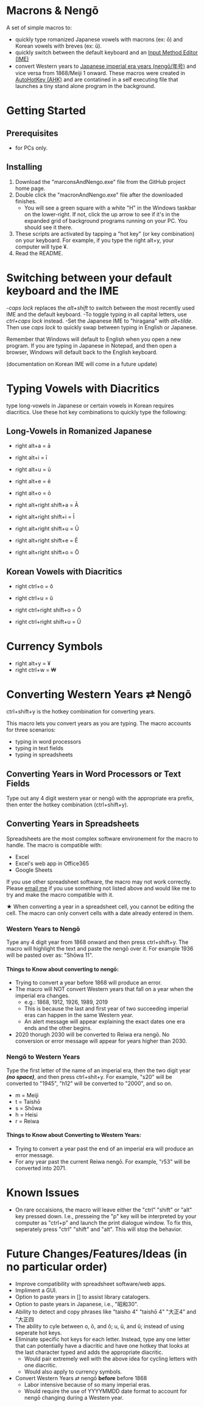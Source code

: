 # Macrons & Nengō
A set of simple macros to:
- quickly type romanized Japanese vowels with macrons (ex: ō) and Korean vowels with breves (ex: ŭ).
- quickly switch between the default keyboard and an [Input Method Editor (IME)](https://en.wikipedia.org/wiki/Input_method)
- convert Western years to [Japanese imperial era years (nengō/年号)](https://en.wikipedia.org/wiki/Japanese_era_name#Neng%C5%8D_in_modern_Japan) and vice versa from 1868/Meiji 1 onward. These macros were created in [AutoHotKey (AHK)](https://www.autohotkey.com/) and are contatined in a self executing file that launches a tiny stand alone program in the background.

# Getting Started

## Prerequisites
- for PCs only.

## Installing
1. Download the "marconsAndNengo.exe" file from the GitHub project home page.
2. Double click the "macronAndNengo.exe" file after the downloaded finishes.
   - You will see a green square with a white "H" in the Windows taskbar on the lower-right. If not, click the up arrow to see if it's in the expanded grid of background programs running on your PC. You should see it there.
3. These scripts are activated by tapping a "hot key" (or key combination) on your keyboard. For example, if you type the right alt+y, your computer will type ¥.
4. Read the README.

# Switching between your default keyboard and the IME
-*caps lock* replaces the *alt+shift* to switch between the most recently used IME and the default keyboard.
-To toggle typing in all capital letters, use *ctrl+caps lock* instead.
-Set the Japanese IME to "hiragana" with *alt+tilde*. Then use *caps lock* to quickly swap between typing in English or Japanese.

Remember that Windows will default to English when you open a new program. If you are typing in Japanese in Notepad, and then open a browser, Windows will default back to the English keyboard.

(documentation on Korean IME will come in a future update)

# Typing Vowels with Diacritics

type long-vowels in Japanese or certain vowels in Korean requires diacritics. Use these hot key combinations to quickly type the following:

## Long-Vowels in Romanized Japanese
- right alt+a = ā
- right alt+i = ī
- right alt+u = ū
- right alt+e = ē
- right alt+o = ō

- right alt+right shift+a = Ā
- right alt+right shift+i = Ī
- right alt+right shift+u = Ū
- right alt+right shift+e = Ē
- right alt+right shift+o = Ō

## Korean Vowels with Diacritics
- right ctrl+o = ŏ
- right ctrl+u = ŭ

- right ctrl+right shift+o = Ŏ
- right ctrl+right shift+u = Ŭ

# Currency Symbols
- right alt+y = ¥
- right ctrl+w = ₩

# Converting Western Years ⇄ Nengō
ctrl+shift+y is the hotkey combination for converting years.

This macro lets you convert years as you are typing. The macro accounts for three scenarios:
- typing in word processors
- typing in text fields
- typing in spreadsheets

## Converting Years in Word Processors or Text Fields
Type out any 4 digit western year or nengō with the appropriate era prefix, then enter the hotkey combination (ctrl+shift+y).

## Converting Years in Spreadsheets
Spreadsheets are the most complex software environement for the macro to handle. The macro is compatible with:
- Excel
- Excel's web app in Office365 
- Google Sheets

If you use other spreadsheet software, the macro may not work correctly. Please [email me](mailto:adam.lisbon@colorado.edu) if you use something not listed above and would like me to try and make the macro compatible with it.

★ When converting a year in a spreadsheet cell, you cannot be editing the cell. The macro can only convert cells with a date already entered in them.

### Western Years to Nengō
Type any 4 digit year from 1868 onward and then press ctrl+shift+y. The macro will highlight the text and paste the nengō over it. For example 1936 will be pasted over as: "Shōwa 11".

#### Things to Know about converting to nengō:
- Trying to convert a year before 1868 will produce an error.
- The macro will NOT convert Western years that fall on a year when the imperial era changes.
  - e.g.: 1868, 1912, 1926, 1989, 2019
  - This is because the last and first year of two succeeding imperial eras can happen in the same Western year.
  - An alert message will appear explaining the exact dates one era ends and the other begins.
- 2020 thorugh 2030 will be converted to Reiwa era nengō. No conversion or error message will appear for years higher than 2030.

### Nengō to Western Years
Type the first letter of the name of an imperial era, then the two digit year ***(no space)***, and then press ctrl+shit+y. For example, "s20" will be converted to "1945", "h12" will be converted to "2000", and so on.
- m = Meiji
- t = Taishō
- s = Shōwa
- h = Heisi
- r = Reiwa

#### Things to Know about Converting to Western Years:
- Trying to convert a year past the end of an imperial era will produce an error message.
- For any year past the current Reiwa nengō. For example, "r53" will be converted into 2071.

# Known Issues
- On rare occaisions, the macro will leave either the "ctrl" "shift" or "alt" key pressed down. I.e., presseing the "p" key will be interpreted by your computer as "ctrl+p" and launch the print dialogue window. To fix this, seperately press "ctrl" "shift" and "alt". This will stop the behavior.

# Future Changes/Features/Ideas (in no particular order)
- Improve compatibility with spreadsheet software/web apps.
- Impliment a GUI.
- Option to paste years in [] to assist library catalogers.
- Option to paste  years in Japanese, i.e., "昭和30".
- Ability to detect and copy phrases like "taisho 4" "taishō 4" "大正4" and "大正四
- The ability to cyle between o, ō, and ŏ; u, ū, and ŭ; instead of using seperate hot keys.
- Eliminate specific hot keys for each letter. Instead, type any one letter that can potentially have a diacritic and have one hotkey that looks at the last character typed and adds the appropriate diacritic. 
  - Would pair extremely well with the above idea for cycling letters with one diacritic.
  - Would also apply to currency symbols.
- Convert Western Years ⇄ nengō **before** before 1868
  - Labor intensive because of so many imperial eras.
  - Would require the use of YYYYMMDD date format to account for nengō changing during a Western year.
